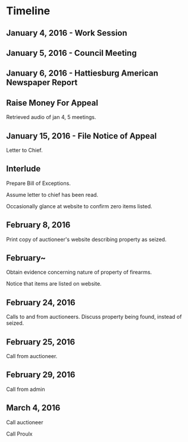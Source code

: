 # Timeline

## January 4, 2016 - Work Session

## January 5, 2016 - Council Meeting

## January 6, 2016 - Hattiesburg American Newspaper Report

## Raise Money For Appeal

Retrieved audio of jan 4, 5 meetings.

## January 15, 2016 - File Notice of Appeal

Letter to Chief.

## Interlude

Prepare Bill of Exceptions.

Assume letter to chief has been read.

Occasionally glance at website to confirm zero items listed.

## February 8, 2016

Print copy of auctioneer's website describing property as seized.

## February~

Obtain evidence concerning nature of property of firearms.

Notice that items are listed on website.

## February 24, 2016

Calls to and from auctioneers.  Discuss property being 
found, instead of seized.

## February 25, 2016

Call from auctioneer.

## February 29, 2016

Call from admin


## March 4, 2016

Call auctioneer


Call Proulx


